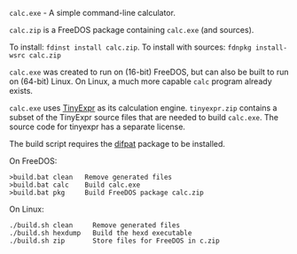 `calc.exe` - A simple command-line calculator.

`calc.zip` is a FreeDOS package containing `calc.exe` (and sources).

To install: `fdinst install calc.zip`. To install with sources: `fdnpkg install-wsrc calc.zip`

`calc.exe` was created to run on (16-bit) FreeDOS, but can also be built to run on (64-bit) Linux. On Linux, a much more capable `calc` program already exists.

`calc.exe` uses [TinyExpr](https://github.com/codeplea/tinyexpras) as its calculation engine. `tinyexpr.zip` contains a subset of the TinyExpr source files that are needed to build `calc.exe`. The source code for tinyexpr has a separate license.

The build script requires the [difpat](https://github.com/deverac/difpat) package to be installed.

On FreeDOS:

    >build.bat clean   Remove generated files
    >build.bat calc    Build calc.exe
    >build.bat pkg     Build FreeDOS package calc.zip


On Linux:

    ./build.sh clean     Remove generated files
    ./build.sh hexdump   Build the hexd executable
    ./build.sh zip       Store files for FreeDOS in c.zip

